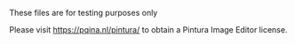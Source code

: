 These files are for testing purposes only

Please visit https://pqina.nl/pintura/ to obtain a Pintura Image Editor license.
